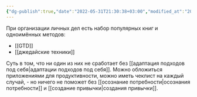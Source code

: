 ```yaml
---
{"dg-publish":true,"date":"2022-05-31T21:30:38+03:00","modified_at":"2022-05-31T21:35:53+03:00","permalink":"/organizacziya-lichnyh-del/","dgHomeLink":false,"dgPassFrontmatter":true}
---
```



При организации личных дел есть набор популярных книг и одноимённых методов:
- [[GTD]]
- [[джедайские техники]]

Суть в том, что ни один из них не сработает без [[адаптация подходов под себя|адаптации подходов под себя]]. Можно обложиться приложениями для продуктивности, можно иметь чеклист на каждый случай, - но ничего не поможет без [[осознание потребности|осознания потребности]] и [[создание привычки|создания привычки]].
